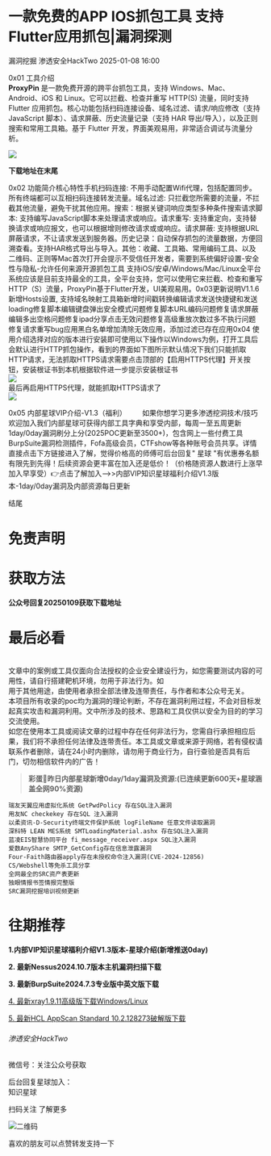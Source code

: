 #  一款免费的APP IOS抓包工具 支持Flutter应用抓包|漏洞探测   
漏洞挖掘  渗透安全HackTwo   2025-01-08 16:00  
  
0x01 工具介绍   
**ProxyPin** 是一款免费开源的跨平台抓包工具，支持 Windows、Mac、Android、iOS 和 Linux。它可以拦截、检查并重写 HTTP(S) 流量，同时支持 Flutter 应用抓包。核心功能包括扫码连接设备、域名过滤、请求/响应修改（支持 JavaScript 脚本）、请求屏蔽、历史流量记录（支持 HAR 导出/导入），以及正则搜索和常用工具箱。基于 Flutter 开发，界面美观易用，非常适合调试与流量分析。  
  
![](https://mmbiz.qpic.cn/sz_mmbiz_png/RjOvISzUFq66OwelFCiahibUib3AszQRt5x564Q3fHJgIHJaUibzaKFticlttO35KL3EicMbe5efIiap42XV0rKndglEQ/640?wx_fmt=png&from=appmsg "")  
  
**下载地址在末尾**  
  
0x02 功能简介核心特性手机扫码连接: 不用手动配置Wifi代理，包括配置同步。所有终端都可以互相扫码连接转发流量。域名过滤: 只拦截您所需要的流量，不拦截其他流量，避免干扰其他应用。搜索：根据关键词响应类型多种条件搜索请求脚本: 支持编写JavaScript脚本来处理请求或响应。请求重写: 支持重定向，支持替换请求或响应报文，也可以根据增则修改请求或或响应。请求屏蔽: 支持根据URL屏蔽请求，不让请求发送到服务器。历史记录：自动保存抓包的流量数据，方便回溯查看。支持HAR格式导出与导入。其他：收藏、工具箱、常用编码工具、以及二维码、正则等Mac首次打开会提示不受信任开发者，需要到系统偏好设置-安全性与隐私-允许任何来源开源抓包工具 支持iOS/安卓/Windows/Mac/Linux全平台系统应该是目前支持最全的工具，全平台支持，您可以使用它来拦截、检查和重写HTTP（S）流量，ProxyPin基于Flutter开发，UI美观易用。0x03更新说明V1.1.6新增Hosts设置, 支持域名映射工具箱新增时间戳转换编辑请求发送快捷键和发送loading修复脚本编辑键盘弹出安全模式问题修复脚本URL编码问题修复请求屏蔽编辑多出空格问题修复ipad分享点击无效问题修复高级重放次数过多不执行问题修复请求重写bug应用黑白名单增加清除无效应用，添加过滤已存在应用0x04 使用介绍选择对应的版本进行安装即可使用以下操作以Windows为例，打开工具后会默认进行HTTP抓包操作，看到的界面如下图所示默认情况下我们只能抓取HTTP请求，无法抓取HTTPS请求需要点击顶部的【启用HTTPS代理】开关按钮，安装根证书到本机根据软件进一步提示安装根证书  
![](https://mmbiz.qpic.cn/sz_mmbiz_png/RjOvISzUFq66OwelFCiahibUib3AszQRt5xWLbRjzsocpz7zXbFUn9Ml093OCLW7VEPJgiae6CbiaBNTFlnsjHibF8KA/640?wx_fmt=png&from=appmsg "")  
最后再启用HTTPS代理，就能抓取HTTPS请求了  
![](https://mmbiz.qpic.cn/sz_mmbiz_png/RjOvISzUFq66OwelFCiahibUib3AszQRt5xFaTkPZpKYztz3ia84MicKsb7XwOYlgYzEZWGIYJKX2I0iamj9aheHrJ9A/640?wx_fmt=png&from=appmsg "")  
  
0x05 内部星球VIP介绍-V1.3（福利）        如果你想学习更多渗透挖洞技术/技巧欢迎加入我们内部星球可获得内部工具字典和享受内部，每周一至五周更新1day/0day漏洞刷分上分(2025POC更新至3500+)，包含网上一些付费工具BurpSuite漏洞检测插件，Fofa高级会员，CTFshow等各种账号会员共享。详情直接点击下方链接进入了解，觉得价格高的师傅可后台回复" 星球 "有优惠券名额有限先到先得！后续资源会更丰富在加入还是低价！（价格随资源人数进行上涨早加入早享受）👉点击了解加入-->>内部VIP知识星球福利介绍V1.3版本-1day/0day漏洞及内部资源每日更新  
  
  
结尾  
  
# 免责声明  
  
  
# 获取方法  
  
  
**公众号回复20250109获取下载地址**  
  
# 最后必看  
  
  
      
文章中的案例或工具仅面向合法授权的企业安全建设行为，如您需要测试内容的可用性，请自行搭建靶机环境，勿用于非法行为。如  
用于其他用途，由使用者承担全部法律及连带责任，与作者和本公众号无关。  
本项目所有收录的poc均为漏洞的理论判断，不存在漏洞利用过程，不会对目标发起真实攻击和漏洞利用。文中所涉及的技术、思路和工具仅供以安全为目的的学习交流使用。  
如您在使用本工具或阅读文章的过程中存在任何非法行为，您需自行承担相应后果，我们将不承担任何法律及连带责任。本工具或文章或来源于网络，若有侵权请联系作者删除，请在24小时内删除，请勿用于商业行为，自行查验是否具有后门，切勿相信软件内的广告！  
  
> **彩蛋🌟昨日内部星球新增0day/1day漏洞及资源:(已连续更新600天+星球涵盖全网90%资源)**  
  
  
```
瑞友天翼应用虚拟化系统 GetPwdPolicy 存在SQL注入漏洞
用友NC checkekey 存在SQL 注入漏洞
以柔资讯-D-Security终端文件保护系统 logFileName 任意文件读取漏洞
深科特 LEAN MES系统 SMTLoadingMaterial.ashx 存在SQL注入漏洞
蓝凌EIS智慧协同平台 fi_message_receiver.aspx SQL注入漏洞
爱数AnyShare SMTP_GetConfig存在信息泄露漏洞
Four-Faith路由器apply存在未授权命令注入漏洞(CVE-2024-12856)
CS/Webshell等免杀工具分享
全网最全的SRC资产表更新
独眼情报书签情报完整版
SRC漏洞挖掘培训视频更新
```  
  
  
  
  
# 往期推荐  
  
  
**1.内部VIP知识星球福利介绍V1.3版本-‍星球介绍(新增推送0day)**  
  
**2. 最新Nessus2024.10.7版本主机漏洞扫描下载**  
  
**3. 最新BurpSuite2024.7.3专业版中英文版下载**  
  
[4. 最新xray1.9.11高级版下载Windows/Linux](http://mp.weixin.qq.com/s?__biz=Mzg3ODE2MjkxMQ==&mid=2247483882&idx=1&sn=e1bf597eb73ee7881ae132cc99ac0c8e&chksm=cf16a75af8612e4c73eda9f52218ccfc6de72725eb37aff59e181435de095b71e653b446c521&scene=21#wechat_redirect)  
  
  
[5. 最新HCL AppScan Standard 10.2.128273破解版下载](http://mp.weixin.qq.com/s?__biz=Mzg3ODE2MjkxMQ==&mid=2247483850&idx=1&sn=8fad4ed1e05443dce28f6ee6d89ab920&chksm=cf16a77af8612e6c688c55f7a899fe123b0f71735eb15988321d0bd4d14363690c96537bc1fb&scene=21#wechat_redirect)  
  
  
  
###### 渗透安全HackTwo  
  
  
微信号：关注公众号获取  
  
后台回复星球加入：  
知识星球  
  
扫码关注 了解更多  
  
![](https://mmbiz.qpic.cn/sz_mmbiz_png/RjOvISzUFq6qFFAxdkV2tgPPqL76yNTw38UJ9vr5QJQE48ff1I4Gichw7adAcHQx8ePBPmwvouAhs4ArJFVdKkw/640?wx_fmt=png "二维码")  
  
  
  
喜欢的朋友可以点赞转发支持一下  
  
  
